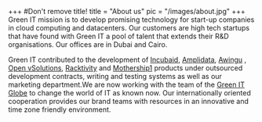 +++
#Don't remove title!
title = "About us"
pic = "/images/about.jpg"
+++
Green IT mission is to develop promising technology for start-up companies in cloud computing and datacenters. Our customers are high tech startups that have found with Green IT a pool of talent that extends their R&amp;D organisations. Our offices are in Dubai and Cairo.   

Green IT contributed to the development of <a href="http://www.incubaid.com/" target="_blank">Incubaid</a>, <a href="http://www.amplidata.com/" target="_blank">Amplidata</a>, <a href="http://www.awingu.com/" target="_blank">Awingu</a> , <a href="http://www.openvsolutions.com/" target="_blank">Open vSolutions</a>, <a href="http://www.racktivity.com/" target="_blank">Racktivity</a> and <a href="http://www.mothership1.com/" target="_blank">Mothership1</a> products under outsourced development contracts, writing and testing systems as well as our marketing department.We are now working with the team of the <a href="http://www.greenitglobe.com/" target="_blank">Green IT Globe</a> to change the world of IT as known now. Our internationally oriented cooperation provides our brand teams with resources in an innovative and time zone friendly environment.



